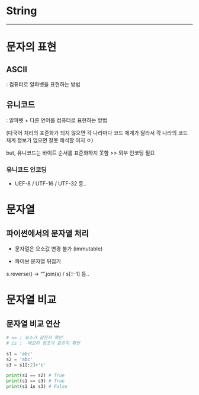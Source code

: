 # String

-------
# 문자의 표현

## ASCII

: 컴퓨터로 알파벳을 표현하는 방법

## 유니코드

: 알파벳 + 다른 언어를 컴퓨터로 표현하는 방법 

(다국어 처리의 표준화가 되지 않으면 각 나라마다 코드 체계가 달라서 각 나라의 코드 체계 정보가 없으면 잘못 해석할 여지 ㅇ)

but, 유니코드는 바이트 순서를 표준화하지 못함 >> 외부 인코딩 필요

### 유니코드 인코딩

- UEF-8 / UTF-16 / UTF-32 등..

# 문자열


## 파이썬에서의 문자열 처리

- 문자열은 요소값 변경 불가 (immutable)
    
- 파이썬 문자열 뒤집기

s.reverse() → “”.join(s) / s[::-1] 등.. 

# 문자열 비교

## 문자열 비교 연산


```python
# == : 요소가 같은지 확인
# is :  메모리 참조가 같은지 확인

s1 = 'abc'
s2 = 'abc'
s3 = s1[:2]+'c'

print(s1 == s2) # True
print(s1 == s3) # True
print(s1 is s3) # False
 
```
